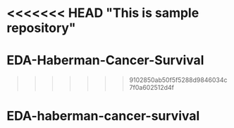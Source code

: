 <<<<<<< HEAD
"This is sample repository" 
=======
# EDA-Haberman-Cancer-Survival
>>>>>>> 9102850ab50f5f5288d9846034c7f0a602512d4f
# EDA-haberman-cancer-survival
